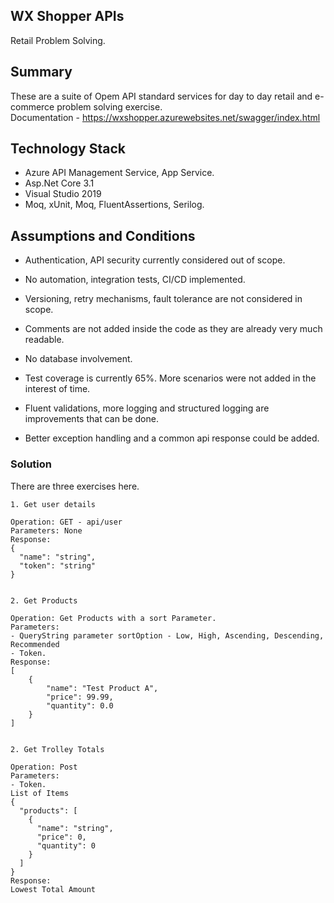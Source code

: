 ## WX Shopper APIs
Retail Problem Solving.


## Summary
These are a suite of Opem API standard services for day to day retail and e-commerce problem solving exercise.  
Documentation - https://wxshopper.azurewebsites.net/swagger/index.html

   
## Technology Stack
- Azure API Management Service, App Service.
- Asp.Net Core 3.1
- Visual Studio 2019
- Moq, xUnit, Moq, FluentAssertions, Serilog.
   
## Assumptions and Conditions
- Authentication, API security currently considered out of scope.
- No automation, integration tests, CI/CD implemented.
- Versioning, retry mechanisms, fault tolerance are not considered in scope.
- Comments are not added inside the code as they are already very much readable.
- No database involvement.

- Test coverage is currently 65%. More scenarios were not added in the interest of time.
- Fluent validations, more logging and structured logging are improvements that can be done.
- Better exception handling and a common api response could be added.
   
### Solution

There are three exercises here.


```
1. Get user details     

Operation: GET - api/user  
Parameters: None  
Response:   
{
  "name": "string",
  "token": "string"
}
      

2. Get Products     

Operation: Get Products with a sort Parameter.  
Parameters:   
- QueryString parameter sortOption - Low, High, Ascending, Descending, Recommended
- Token.  
Response:  
[
    {
        "name": "Test Product A",
        "price": 99.99,
        "quantity": 0.0
    }
]  
  

2. Get Trolley Totals    

Operation: Post  
Parameters:   
- Token.  
List of Items    
{
  "products": [
    {
      "name": "string",
      "price": 0,
      "quantity": 0
    }
  ]
}  
Response:  
Lowest Total Amount     
```   
  
  
